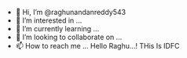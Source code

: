 - 👋 Hi, I’m @raghunandanreddy543
- 👀 I’m interested in ...
- 🌱 I’m currently learning ...
- 💞️ I’m looking to collaborate on ...
- 📫 How to reach me ...
Hello Raghu...!
THis Is IDFC 
<!---
raghunandanreddy543/raghunandanreddy543 is a ✨ special ✨ repository because its `README.md` (this file) appears on your GitHub profile.
You can click the Preview link to take a look at your changes.
--->
